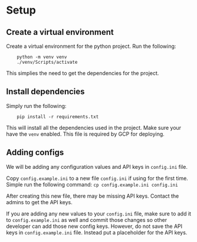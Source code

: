# Setup

## Create a virtual environment
Create a virtual environment for the python project. Run the following:
```
    python -m venv venv
    ./venv/Scripts/activate
```
This simplies the need to get the dependencies for the project.


## Install dependencies
Simply run the following:
```
    pip install -r requirements.txt
```
This will install all the dependencies used in the project. Make sure your have the `venv` enabled. This file is required by GCP for deploying.

## Adding configs
We will be adding any configuration values and API keys in `config.ini` file.

Copy `config.example.ini` to a new file `config.ini` if using for the first time.
Simple run the following command:
    `cp config.example.ini config.ini`

After creating this new file, there may be missing API keys. Contact the admins to get the API keys.

If you are adding any new values to your `config.ini` file, make sure to add it to `config.example.ini` as well and commit those changes so other developer can add those new config keys. However, do not save the API keys in `config.example.ini` file. Instead put a placeholder for the API keys.
